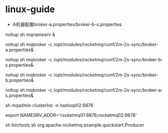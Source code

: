 # linux-guide

#### 
- A机器配置broker-a.properties/broker-b-s.properties

nohup sh mqnamesrv &

nohup sh mqbroker -c /opt/modules/rocketmq/conf/2m-2s-sync/broker-a.properties&

nohup sh mqbroker -c /opt/modules/rocketmq/conf/2m-2s-sync/broker-b-s.properties&



nohup sh mqbroker -c /opt/modules/rocketmq/conf/2m-2s-sync/broker-b.properties&

nohup sh mqbroker -c /opt/modules/rocketmq/conf/2m-2s-sync/broker-a-s.properties&

sh mqadmin clusterlist -n hadoop02:9876


export NAMESRV_ADDR='rocketmq01:9876;rocketmq02:9876'

sh bin/tools.sh org.apache.rocketmq.example.quickstart.Producer